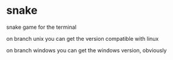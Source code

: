 # snake
snake game for the terminal

on branch unix you can get the version compatible with linux

on branch windows you can get the windows version, obviously
